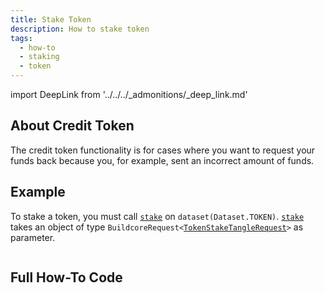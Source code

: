 ```yaml
---
title: Stake Token
description: How to stake token
tags:
  - how-to
  - staking
  - token
---
```


import DeepLink from '../../../\_admonitions/\_deep_link.md'

## About Credit Token

The credit token functionality is for cases where you want to request your funds back because you, for example, sent an incorrect amount of funds.

## Example

To stake a token, you must call [`stake`](../../../reference-api/classes/TokenOtrDataset.md#stake) on `dataset(Dataset.TOKEN)`. [`stake`](../../../reference-api/classes/TokenOtrDataset.md#stake) takes an object of type `BuildcoreRequest<`[`TokenStakeTangleRequest`](../../../reference-api/interfaces/TokenStakeTangleRequest.md)`>` as parameter.

```tsx file=../../../../../packages/sdk/examples/token/otr/stake.ts#L9-L13

```

<DeepLink/>

## Full How-To Code

```tsx file=../../../../../packages/sdk/examples/token/otr/stake.ts

```
